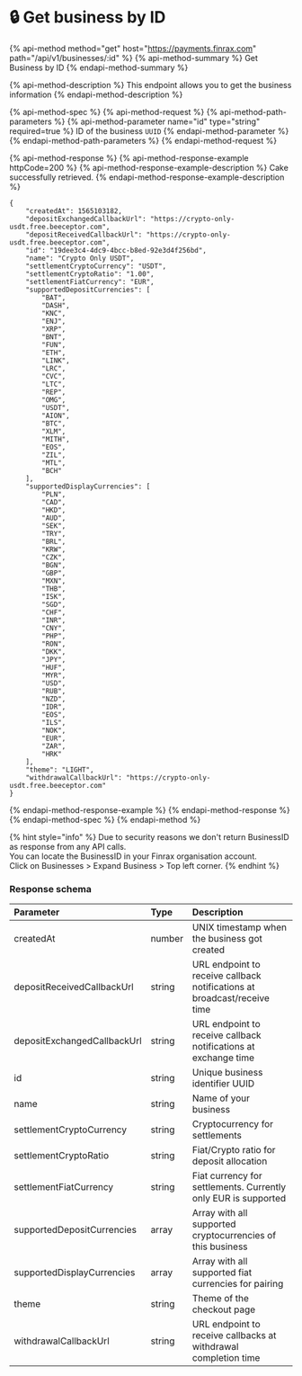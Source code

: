# 🔒 Get business by ID

{% api-method method="get" host="https://payments.finrax.com" path="/api/v1/businesses/:id" %}
{% api-method-summary %}
Get Business by ID
{% endapi-method-summary %}

{% api-method-description %}
This endpoint allows you to get the business information
{% endapi-method-description %}

{% api-method-spec %}
{% api-method-request %}
{% api-method-path-parameters %}
{% api-method-parameter name="id" type="string" required=true %}
ID of the business `UUID`
{% endapi-method-parameter %}
{% endapi-method-path-parameters %}
{% endapi-method-request %}

{% api-method-response %}
{% api-method-response-example httpCode=200 %}
{% api-method-response-example-description %}
Cake successfully retrieved.
{% endapi-method-response-example-description %}

```
{
    "createdAt": 1565103182,
    "depositExchangedCallbackUrl": "https://crypto-only-usdt.free.beeceptor.com",
    "depositReceivedCallbackUrl": "https://crypto-only-usdt.free.beeceptor.com",
    "id": "19dee3c4-4dc9-4bcc-b8ed-92e3d4f256bd",
    "name": "Crypto Only USDT",
    "settlementCryptoCurrency": "USDT",
    "settlementCryptoRatio": "1.00",
    "settlementFiatCurrency": "EUR",
    "supportedDepositCurrencies": [
        "BAT",
        "DASH",
        "KNC",
        "ENJ",
        "XRP",
        "BNT",
        "FUN",
        "ETH",
        "LINK",
        "LRC",
        "CVC",
        "LTC",
        "REP",
        "OMG",
        "USDT",
        "AION",
        "BTC",
        "XLM",
        "MITH",
        "EOS",
        "ZIL",
        "MTL",
        "BCH"
    ],
    "supportedDisplayCurrencies": [
        "PLN",
        "CAD",
        "HKD",
        "AUD",
        "SEK",
        "TRY",
        "BRL",
        "KRW",
        "CZK",
        "BGN",
        "GBP",
        "MXN",
        "THB",
        "ISK",
        "SGD",
        "CHF",
        "INR",
        "CNY",
        "PHP",
        "RON",
        "DKK",
        "JPY",
        "HUF",
        "MYR",
        "USD",
        "RUB",
        "NZD",
        "IDR",
        "EOS",
        "ILS",
        "NOK",
        "EUR",
        "ZAR",
        "HRK"
    ],
    "theme": "LIGHT",
    "withdrawalCallbackUrl": "https://crypto-only-usdt.free.beeceptor.com"
}
```
{% endapi-method-response-example %}
{% endapi-method-response %}
{% endapi-method-spec %}
{% endapi-method %}

{% hint style="info" %}
Due to security reasons we don't return BusinessID as response from any API calls.  
You can locate the BusinessID in your Finrax organisation account.  
Click on Businesses &gt; Expand Business &gt; Top left corner.
{% endhint %}

### Response schema

| Parameter | Type | Description |
| :--- | :--- | :--- |
| createdAt | number | UNIX timestamp when the business got created |
| depositReceivedCallbackUrl | string | URL endpoint to receive callback notifications at broadcast/receive time |
| depositExchangedCallbackUrl | string | URL endpoint to receive callback notifications at exchange time |
| id | string | Unique business identifier UUID |
| name | string | Name of your business |
| settlementCryptoCurrency | string | Cryptocurrency for settlements |
| settlementCryptoRatio | string | Fiat/Crypto ratio for deposit allocation |
| settlementFiatCurrency | string | Fiat currency for settlements. Currently only EUR is supported |
| supportedDepositCurrencies | array | Array with all supported cryptocurrencies of this business |
| supportedDisplayCurrencies | array | Array with all supported fiat currencies for pairing |
| theme | string | Theme of the checkout page |
| withdrawalCallbackUrl | string | URL endpoint to receive callbacks at withdrawal completion time |



